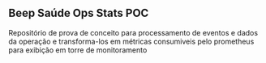 ## Beep Saúde Ops Stats POC

Repositório de prova de conceito para processamento de eventos e dados da operação e transforma-los em métricas consumiveis pelo prometheus para 
exibição em torre de monitoramento